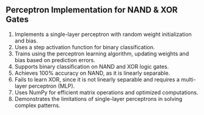 
## Perceptron Implementation for NAND & XOR Gates

1. Implements a single-layer perceptron with random weight initialization and bias.  
2. Uses a step activation function for binary classification.  
3. Trains using the perceptron learning algorithm, updating weights and bias based on prediction errors.  
4. Supports binary classification on NAND and XOR logic gates.  
5. Achieves 100% accuracy on NAND, as it is linearly separable.  
6. Fails to learn XOR, since it is not linearly separable and requires a multi-layer perceptron (MLP).  
7. Uses NumPy for efficient matrix operations and optimized computations.  
8. Demonstrates the limitations of single-layer perceptrons in solving complex patterns.  
